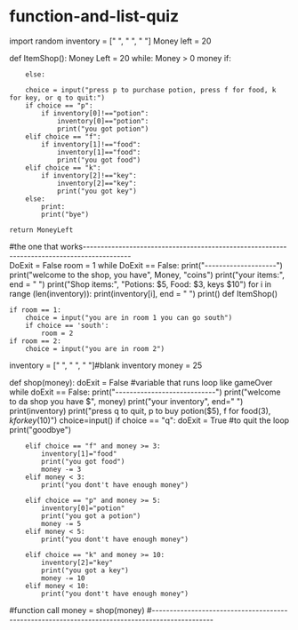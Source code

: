 # function-and-list-quiz
import random
inventory = [" ", " ", " "]
Money left = 20

def ItemShop():
    Money Left = 20
    while: Money > 0 
    money
        if:

        else:
        
        choice = input("press p to purchase potion, press f for food, k for key, or q to quit:")
        if choice == "p":
            if inventory[0]!=="potion":
                inventory[0]=="potion":
                print("you got potion")
        elif choice == "f":
            if inventory[1]!=="food":
                inventory[1]=="food":
                print("you got food")
        elif choice == "k":
            if inventory[2]!=="key":
                inventory[2]=="key":
                print("you got key")
        else:
            print:
            print("bye")
            
    return MoneyLeft
#the one that works-------------------------------------------------------------------------------------------       
DoExit = False
room = 1
while DoExit == False:
    print("--------------------")
    print("welcome to the shop, you have", Money, "coins")
    print("your items:", end = " ")
    print("Shop items:", "Potions: $5, Food: $3, keys $10")
    for i in range (len(inventory)):
        print(inventory[i], end = " ")
    print()
    def ItemShop()
    

    if room == 1:
        choice = input("you are in room 1 you can go south")
        if choice == 'south':
            room = 2
    if room == 2:
        choice = input("you are in room 2")

inventory = [" ", " ", " "]#blank inventory
money = 25

def shop(money):
    doExit = False #variable that runs loop like gameOver
    while doExit == False:
        print("----------------------------")
        print("welcome to da shop you have $", money)
        print("your inventory", end=" ")
        print(inventory)
        print("press q to quit, p to buy potion($5), f for food($3), k for key($10)")
        choice=input()
        if choice == "q":
            doExit = True #to quit the loop
            print("goodbye")
            
        elif choice == "f" and money >= 3:
            inventory[1]="food"
            print("you got food")
            money -= 3
        elif money < 3:
            print("you dont't have enough money")            
            
        elif choice == "p" and money >= 5:
            inventory[0]="potion"
            print("you got a potion")
            money -= 5
        elif money < 5:
            print("you dont't have enough money")
            
        elif choice == "k" and money >= 10:
            inventory[2]="key"
            print("you got a key")
            money -= 10
        elif money < 10:
            print("you dont't have enough money")
            
            

#function call
money = shop(money)
#-----------------------------------------------------------------------------------------------
